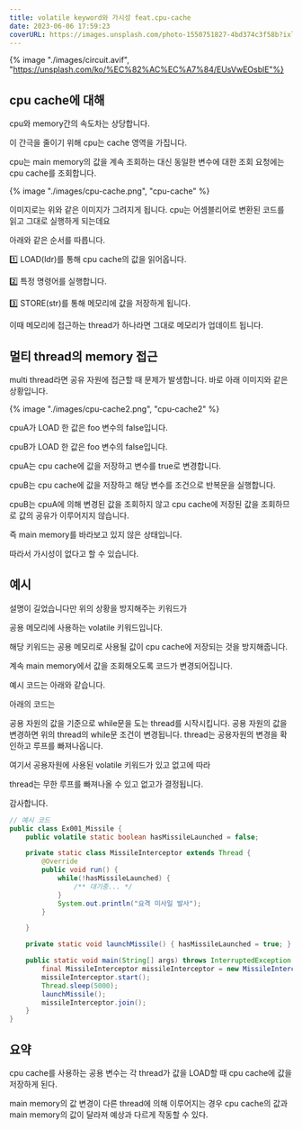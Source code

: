 ```yaml
---
title: volatile keyword와 가시성 feat.cpu-cache
date: 2023-06-06 17:59:23
coverURL: https://images.unsplash.com/photo-1550751827-4bd374c3f58b?ixlib=rb-4.0.3&ixid=M3wxMjA3fDB8MHxwaG90by1wYWdlfHx8fGVufDB8fHx8fA%3D%3D&auto=format&fit=crop&w=1770&q=80
---
```

{% image "./images/circuit.avif", "https://unsplash.com/ko/%EC%82%AC%EC%A7%84/EUsVwEOsblE"%}


## cpu cache에 대해

cpu와 memory간의 속도차는 상당합니다. 

이 간극을 줄이기 위해 cpu는 cache 영역을 가집니다.

cpu는 main memory의 값을 계속 조회하는 대신
동일한 변수에 대한 조회 요청에는 cpu cache를 조회합니다.

{% image "./images/cpu-cache.png", "cpu-cache" %}

이미지로는 위와 같은 이미지가 그려지게 됩니다.
cpu는 어셈블리어로 변환된 코드를 읽고 그대로 실행하게 되는데요

아래와 같은 순서를 따릅니다.


1️⃣ LOAD(ldr)를 통해 cpu cache의 값을 읽어옵니다.

2️⃣ 특정 명령어를 실행합니다.

3️⃣ STORE(str)를 통해 메모리에 값을 저장하게 됩니다.


이때 메모리에 접근하는 thread가 하나라면 그대로 메모리가 업데이트 됩니다.

## 멀티 thread의 memory 접근

multi thread라면 공유 자원에 접근할 때 문제가 발생합니다.
바로 아래 이미지와 같은 상황입니다.

{% image "./images/cpu-cache2.png", "cpu-cache2" %}

cpuA가 LOAD 한 값은 foo 변수의 false입니다.

cpuB가 LOAD 한 값은 foo 변수의 false입니다.

cpuA는 cpu cache에 값을 저장하고 변수를 true로 변경합니다.

cpuB는 cpu cache에 값을 저장하고 해당 변수를 조건으로 반복문을 실행합니다.

cpuB는 cpuA에 의해 변경된 값을 조회하지 않고 cpu cache에 저장된 값을 조회하므로
값의 공유가 이루어지지 않습니다.

즉 main memory를 바라보고 있지 않은 상태입니다.

따라서 가시성이 없다고 할 수 있습니다.

## 예시

설명이 길었습니다만 위의 상황을 방지해주는 키워드가

공용 메모리에 사용하는 volatile 키워드입니다.

해당 키워드는 공용 메모리로 사용될 값이 cpu cache에 저장되는 것을 방지해줍니다.

계속 main memory에서 값을 조회해오도록 코드가 변경되어집니다.



예시 코드는 아래와 같습니다.

아래의 코드는 

공용 자원의 값을 기준으로 while문을 도는 thread를 시작시킵니다.
공용 자원의 값을 변경하면 위의 thread의 while문 조건이 변경됩니다.
thread는 공용자원의 변경을 확인하고 루프를 빠져나옵니다.

여기서 공용자원에 사용된 volatile 키워드가 있고 없고에 따라 

thread는 무한 루프를 빠져나올 수 있고 없고가 결정됩니다.

감사합니다.

```java
// 예시 코드
public class Ex001_Missile {
	public volatile static boolean hasMissileLaunched = false;

	private static class MissileInterceptor extends Thread {
		@Override
		public void run() {
			while(!hasMissileLaunched) {
				/** 대기중... */
			}
			System.out.println("요격 미사일 발사");
		}

	}

	private static void launchMissile() { hasMissileLaunched = true; }

	public static void main(String[] args) throws InterruptedException {
		final MissileInterceptor missileInterceptor = new MissileInterceptor();
		missileInterceptor.start();
		Thread.sleep(5000);
		launchMissile();
		missileInterceptor.join();
	}
}
```


## 요약

cpu cache를 사용하는 공용 변수는 
각 thread가 값을 LOAD할 때 cpu cache에 값을 저장하게 된다.

main memory의 값 변경이 다른 thread에 의해 이루어지는 경우
cpu cache의 값과 main memory의 값이 달라져 예상과 다르게 작동할 수 있다.